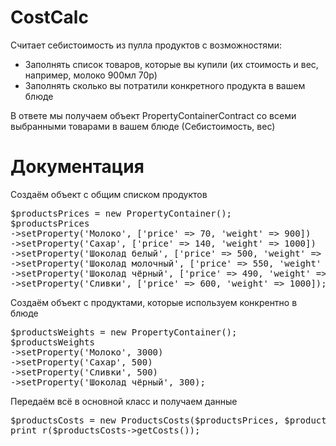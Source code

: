 # CostCalc
Считает себистоимость из пулла продуктов с 
возможностями: 
- Заполнять список товаров, которые вы купили (их стоимость и вес, например, молоко 900мл 70р)
- Заполнять сколько вы потратили конкретного продукта в вашем блюде

В ответе мы получаем объект PropertyContainerContract со всеми выбранными
товарами в вашем блюде (Себистоимость, вес)

# Документация
Создаём объект с общим списком продуктов
<pre>
$productsPrices = new PropertyContainer();
$productsPrices
->setProperty('Молоко', ['price' => 70, 'weight' => 900])
->setProperty('Сахар', ['price' => 140, 'weight' => 1000])
->setProperty('Шоколад белый', ['price' => 500, 'weight' => 1000])
->setProperty('Шоколад молочный', ['price' => 550, 'weight' => 1000])
->setProperty('Шоколад чёрный', ['price' => 490, 'weight' => 1000])
->setProperty('Сливки', ['price' => 600, 'weight' => 1000]);
</pre>

Создаём объект с продуктами, которые используем конкрентно в блюде
<pre>
$productsWeights = new PropertyContainer();
$productsWeights
->setProperty('Молоко', 3000)
->setProperty('Сахар', 500)
->setProperty('Сливки', 500)
->setProperty('Шоколад чёрный', 300);
</pre>

Передаём всё в основной класс и получаем данные
<pre>
$productsCosts = new ProductsCosts($productsPrices, $productsWeights);
print_r($productsCosts->getCosts());
</pre>

